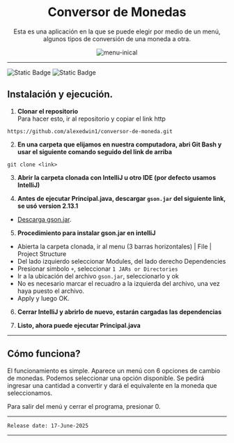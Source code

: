 <h1 align="center">Conversor de Monedas</h1>

<p align="center">Esta es una aplicación en la que se puede elegir por medio de un menú, algunos tipos de conversión de una moneda a otra.</p>

<p align="center"><img src="https://github.com/user-attachments/assets/c6ed4726-2ea6-4ba0-8e8a-3ca5b54e43b3" alt="menu-inical"></p>

<hr>

![Static Badge](https://img.shields.io/badge/lenguaje_de_programación-Java-blue)
![Static Badge](https://img.shields.io/badge/version_de_JKD-21-yellow)
  
## Instalación y ejecución.

1.   **Clonar el repositorio**  
	Para hacer esto, ir al repositorio y copiar el link http

```
https://github.com/alexedwin1/conversor-de-moneda.git

```

2.   **En una carpeta que elijamos en nuestra computadora, abri Git Bash y usar el siguiente comando seguido del link de arriba**  
```
git clone <link>
```

3.   **Abrir la carpeta clonada con IntelliJ u otro IDE (por defecto usamos IntelliJ)**
  
4.   **Antes de ejecutar Principal.java, descargar `gson.jar` del siguiente link, se usó version 2.13.1**
- [Descarga gson.jar](https://mvnrepository.com/artifact/com.google.code.gson/gson).


5.  **Procedimiento para instalar gson.jar en intelliJ**
- Abierta la carpeta clonada, ir al menu (3 barras horizontales) | File | Project Structure
- Del lado izquierdo seleccionar Modules, del lado derecho Dependencies
- Presionar simbolo `+`, seleccionar `1 JARs or Directories`
- Ir a la ubicación del archivo `gson.jar`, seleccionarlo y ok
- No es necesario marcar el recuadro a la izquierda del archivo, una vez haya puesto el archivo.
- Apply y luego OK.

6. **Cerrar IntelliJ y abrirlo de nuevo, estarán cargadas las dependencias**

7. **Listo, ahora puede ejecutar Principal.java**

---

## Cómo funciona?

El funcionamiento es simple.  Aparece un menú con 6 opciones de cambio de monedas. Podemos seleccionar una opción disponible.  Se pedirá ingresar una cantidad a convertir y dará el equivalente en la moneda que seleccionamos.

Para salir del menú y cerrar el programa, presionar 0.

---
```
Release date: 17-June-2025
```
---


